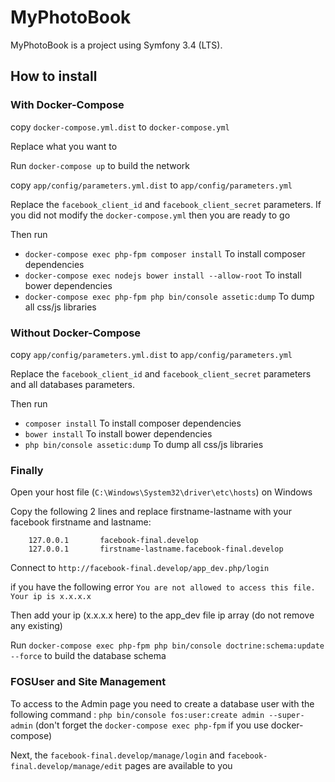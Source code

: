 MyPhotoBook
=========

MyPhotoBook is a project using Symfony 3.4 (LTS).

## How to install

### With Docker-Compose

copy ``docker-compose.yml.dist`` to ``docker-compose.yml``

Replace what you want to

Run ``docker-compose up`` to build the network

copy ``app/config/parameters.yml.dist`` to ``app/config/parameters.yml``

Replace the ``facebook_client_id`` and ``facebook_client_secret`` parameters.
If you did not modify the ``docker-compose.yml`` then you are ready to go

Then run 

* ``docker-compose exec php-fpm composer install`` To install composer dependencies
* ``docker-compose exec nodejs bower install --allow-root`` To install bower dependencies
* ``docker-compose exec php-fpm php bin/console assetic:dump`` To dump all css/js libraries


### Without Docker-Compose

copy ``app/config/parameters.yml.dist`` to ``app/config/parameters.yml``

Replace the ``facebook_client_id`` and ``facebook_client_secret`` parameters and all databases parameters.

Then run 

* ``composer install`` To install composer dependencies
* ``bower install`` To install bower dependencies
* ``php bin/console assetic:dump`` To dump all css/js libraries


### Finally

Open your host file (`C:\Windows\System32\driver\etc\hosts`) on Windows

Copy the following 2 lines and replace firstname-lastname with your facebook firstname and lastname:
```
	127.0.0.1		facebook-final.develop
	127.0.0.1		firstname-lastname.facebook-final.develop
```

Connect to ``http://facebook-final.develop/app_dev.php/login``

if you have the following error ``You are not allowed to access this file. Your ip is x.x.x.x``

Then add your ip (x.x.x.x here) to the app_dev file ip array (do not remove any existing)

Run ``docker-compose exec php-fpm php bin/console doctrine:schema:update --force`` to build the database schema

### FOSUser and Site Management 

To access to the Admin page you need to create a database user with the following command :
``php bin/console fos:user:create admin --super-admin`` (don't forget the `docker-compose exec php-fpm` if you use docker-compose)

Next, the ``facebook-final.develop/manage/login`` and ``facebook-final.develop/manage/edit`` pages are available to you 